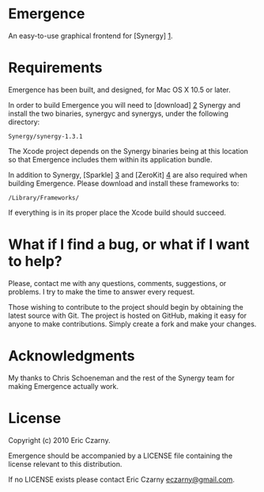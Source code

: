 # Emergence

An easy-to-use graphical frontend for [Synergy] [1].

# Requirements

Emergence has been built, and designed, for Mac OS X 10.5 or later.

In  order to build Emergence you will need to [download] [2] Synergy and install
the two binaries, synergyc and synergys, under the following directory:

    Synergy/synergy-1.3.1

The Xcode project depends on the Synergy binaries being at this location so that
Emergence includes them within its application bundle.

In  addition  to Synergy, [Sparkle] [3] and [ZeroKit] [4] are also required when
building Emergence. Please download and install these frameworks to:

    /Library/Frameworks/

If everything is in its proper place the Xcode build should succeed.

# What if I find a bug, or what if I want to help?

Please, contact me with any questions, comments, suggestions, or problems. I try
to make the time to answer every request.

Those  wishing to contribute to the project should begin by obtaining the latest
source  with  Git. The project is hosted on GitHub, making it easy for anyone to
make contributions. Simply create a fork and make your changes.

# Acknowledgments

My  thanks  to  Chris  Schoeneman  and  the  rest of the Synergy team for making
Emergence actually work.

# License

Copyright (c) 2010 Eric Czarny.

Emergence  should  be  accompanied  by  a  LICENSE  file  containing the license
relevant to this distribution.

If no LICENSE exists please contact Eric Czarny <eczarny@gmail.com>.

[1]: http://synergy2.sourceforge.net
[2]: http://sourceforge.net/projects/synergy2/files/Binaries
[3]: http://sparkle.andymatuschak.org
[4]: http://github.com/eczarny/zerokit
